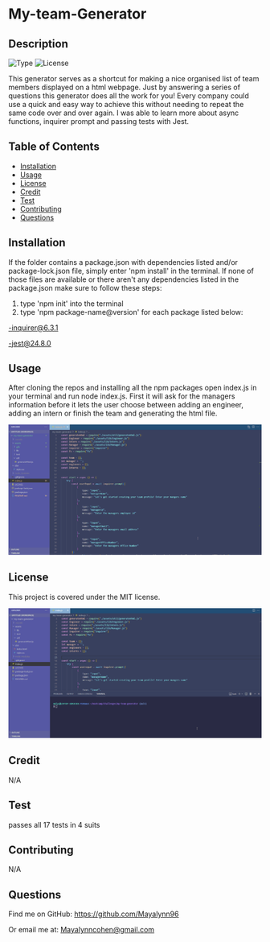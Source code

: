 # My-team-Generator 
        
## Description
        
![Type](https://img.shields.io/badge/Type-node_html_generator-7a2f69.svg)
![License](https://img.shields.io/badge/License-MIT-e5e0d3.svg)

This generator serves as a shortcut for making a nice organised list of team members displayed on a html webpage. Just by answering a series of questions this generator does all the work for you! Every company could use a quick and easy way to achieve this without needing to repeat the same code over and over again. I was able to learn more about async functions, inquirer prompt and passing tests with Jest.

## Table of Contents
- [Installation](#installation)
- [Usage](#usage)
- [License](#license)
- [Credit](#credit)
- [Test](#test)
- [Contributing](#contributing)
- [Questions](#questions)

## Installation


If the folder contains a package.json with dependencies listed and/or package-lock.json file, simply enter 'npm install' in the terminal.
If none of those files are available or there aren't any dependencies listed in the package.json make sure to follow these steps:

1. type 'npm init' into the terminal
2. type 'npm package-name@version' for each package listed below:


-inquirer@6.3.1

-jest@24.8.0



## Usage

After cloning the repos and installing all the npm packages open index.js in your terminal and run node index.js. First it will ask for the managers information before it lets the user choose between adding an engineer, adding an intern or finish the team and generating the html file.

![Gif showing usage](./assets/gifs/generatorInAction.gif)

## License

This project is covered under the MIT license.

![Gif showing passing tests](./assets/gifs/passingTests.gif)

## Credit

N/A

## Test

passes all 17 tests in 4 suits

## Contributing

N/A

## Questions

Find me on GitHub: https://github.com/Mayalynn96

Or email me at: Mayalynncohen@gmail.com